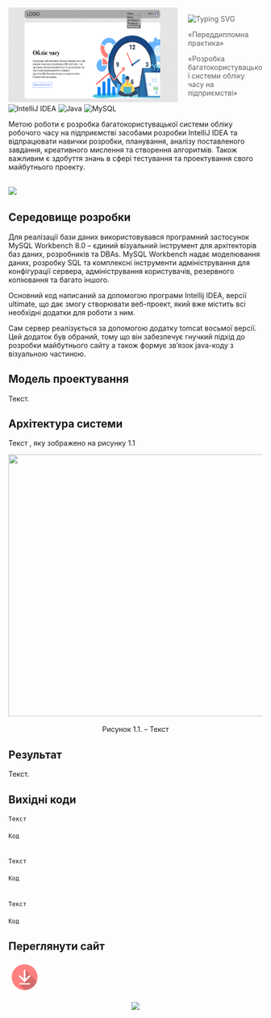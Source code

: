 <img src="https://github.com/Vadym-Al/Time-Accounting/blob/main/png/logo.png" align="left" width="336px" height="188px"/>

<img align="left" width="0" height="192px" hspace="10"/>

> ![Typing SVG](https://readme-typing-svg.herokuapp.com?size=30&color=48B9F7&lines=Time+Accounting)
> 
> «Переддипломна практика» 
> 
> «Розробка багатокористувацької системи обліку часу на підприємстві» 

![IntelliJ IDEA](https://img.shields.io/badge/IntelliJIDEA-000000.svg?style=for-the-badge&logo=intellij-idea&logoColor=white)
![Java](https://img.shields.io/badge/java-%23ED8B00.svg?style=for-the-badge&logo=java&logoColor=white)
![MySQL](https://img.shields.io/badge/mysql-%2300f.svg?style=for-the-badge&logo=mysql&logoColor=white)

Метою роботи є розробка багатокористувацької системи обліку робочого часу на підприємстві засобами розробки IntelliJ IDEA та відпрацювати навички розробки, планування, аналізу поставленого завдання, креативного мислення та створення алгоритмів. Також важливим є здобуття знань в сфері тестування та проектування свого майбутнього проекту.

<br>![](https://github-profile-summary-cards.vercel.app/api/cards/profile-details?username=Vadym-Al&theme=solarized_dark)

## Середовище розробки 

Для реалізації бази даних використовувався програмний
застосунок MySQL Workbench 8.0 – єдиний візуальний інструмент для
архітекторів баз даних, розробників та DBAs. MySQL Workbench надає
моделювання даних, розробку SQL та комплексні інструменти
адміністрування для конфігурації сервера, адміністрування
користувачів, резервного копіювання та багато іншого.

Основний код написаний за допомогою програми Intellij IDEA,
версії ultimate, що дає змогу створювати веб-проект, який вже містить
всі необхідні додатки для роботи з ним.

Сам сервер реалізується за допомогою додатку tomcat восьмої
версії. Цей додаток був обраний, тому що він забезпечує гнучкий підхід
до розробки майбутнього сайту а також формує зв’язок java-коду з
візуальною частиною.
## Модель проектування

Текст.


## Архітектура системи

Текст , яку зображено на рисунку 1.1

<p align="center"><img src="YOURIMAGE" width="720px" height="520px"/><p/>
<p align="center">Рисунок 1.1. – Текст</p>


## Результат

Текст.

## Вихідні коди

```Java
Текст

Код
    

Текст

Код


Текст

Код

```

## Переглянути сайт  

[<img src="https://github.com/KyshynetsVlad/Poltava/blob/main/Practic_Interface/download-1915749__480.png" width="64px" height="64px"/>](LINK)  
<p align="center"><img src="QRCODE"/></p>



